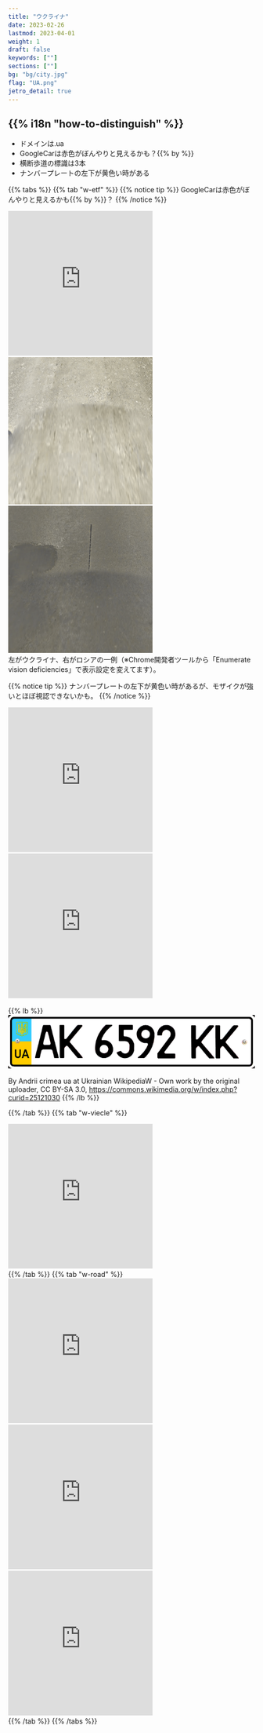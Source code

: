 ```yaml
---
title: "ウクライナ"
date: 2023-02-26
lastmod: 2023-04-01
weight: 1
draft: false
keywords: [""]
sections: [""]
bg: "bg/city.jpg"
flag: "UA.png"
jetro_detail: true
---
```


<div class="main-desciption country-description">
    <h2 class="section-title">{{% i18n "how-to-distinguish" %}}</h2>
    <ul class="rule-list">
        <li>ドメインは<span class="quiz">.ua</span></li>
        <li>GoogleCarは<span class="quiz">赤色</span>がぼんやりと見えるかも？{{% by %}}</li>
        <li>横断歩道の標識は<span class="quiz">3本</span></li>
        <li>ナンバープレートの<span class="quiz">左下が黄色い時がある</span></li>
    </ul>
</div>

{{% tabs  %}}
{{% tab "w-etf" %}}
{{% notice tip %}}
GoogleCarは<span class="quiz">赤色</span>がぼんやりと見えるかも{{% by %}}？
{{% /notice %}}
<div class="googlemap-if">
<iframe src="https://www.google.com/maps/embed?pb=!4v1680191638496!6m8!1m7!1ssQiJDGJBfcR4IpeZIjQ2fA!2m2!1d48.51702190147009!2d25.05659520551288!3f111.51058610408954!4f-30.043874499404446!5f0.550023968866" width="295" height="295" style="border:0;" allowfullscreen="" loading="lazy" referrerpolicy="no-referrer-when-downgrade"></iframe>
</div>
<div class="googlemap-if unclickable">
<img src="2023-04-17-12-54-04.png" width="295px" style="height:300px;margin:0;" />
<img src="2023-04-17-12-53-48.png" width="295px" style="height:300px;margin:0" />
<div class="description-wide">
左がウクライナ、右がロシアの一例（※Chrome開発者ツールから「Enumerate vision deficiencies」で表示設定を変えてます）。
</div>
</div>

{{% notice tip %}}
ナンバープレートの左下が黄色い時があるが、モザイクが強いとほぼ視認できないかも。
{{% /notice %}}

<div class="googlemap-if">
<iframe src="https://www.google.com/maps/embed?pb=!4v1681805615936!6m8!1m7!1syoj7DiLCVVq1Vzrt3NugAw!2m2!1d49.55090212512901!2d25.59325705332986!3f43.186933268865374!4f-18.120414923058107!5f3.325193203789971" width="295" height="295" style="border:0;" allowfullscreen="" loading="lazy" referrerpolicy="no-referrer-when-downgrade"></iframe>
<iframe src="https://www.google.com/maps/embed?pb=!4v1681805639737!6m8!1m7!1syoj7DiLCVVq1Vzrt3NugAw!2m2!1d49.55090212512901!2d25.59325705332986!3f332.3586578080156!4f-19.063004617122957!5f3.325193203789971" width="295" height="295" style="border:0;" allowfullscreen="" loading="lazy" referrerpolicy="no-referrer-when-downgrade"></iframe>
</div>

{{% lb %}}
![](2023-04-18-17-11-36.png)

By Andrii crimea ua at Ukrainian WikipediaW - Own work by the original uploader, CC BY-SA 3.0, https://commons.wikimedia.org/w/index.php?curid=25121030
{{% /lb %}}


{{% /tab %}}
{{% tab "w-viecle" %}}
<div class="googlemap-if">
<iframe src="https://www.google.com/maps/embed?pb=!4v1680194465316!6m8!1m7!1sx5htIyzxB_b5zUqPagYKDQ!2m2!1d50.45253356208674!2d30.59767329784249!3f309.7471161030787!4f-4.306794992599208!5f1.1369496703194109" width="295" height="295" style="border:0;" allowfullscreen="" loading="lazy" referrerpolicy="no-referrer-when-downgrade"></iframe>
</div>
{{% /tab %}}
{{% tab "w-road" %}}
<div class="googlemap-if">
<iframe src="https://www.google.com/maps/embed?pb=!4v1680194341564!6m8!1m7!1sT5lQNWMsshqBIi6S4W9mWA!2m2!1d48.52633181822506!2d25.05435100194733!3f2.4938300206378585!4f-2.6974375413136755!5f1.9892358250127593" width="295" height="295" style="border:0;" allowfullscreen="" loading="lazy" referrerpolicy="no-referrer-when-downgrade"></iframe>
<iframe src="https://www.google.com/maps/embed?pb=!4v1680194406613!6m8!1m7!1snf59EpwTO9Ny6gUNQzJqfQ!2m2!1d48.52570856347112!2d25.04911923455592!3f233.91767926129896!4f8.997814396093133!5f3.325193203789971" width="295" height="295" style="border:0;" allowfullscreen="" loading="lazy" referrerpolicy="no-referrer-when-downgrade"></iframe>
<iframe src="https://www.google.com/maps/embed?pb=!4v1681965275865!6m8!1m7!1sjiMmrSnOTzrfkO5EEwilpw!2m2!1d48.51307880160748!2d32.20474159942155!3f144.7685558551377!4f-7.250534088147603!5f3.325193203789971" width="295" height="295" style="border:0;" allowfullscreen="" loading="lazy" referrerpolicy="no-referrer-when-downgrade"></iframe>
</div>
{{% /tab %}}
{{% /tabs %}}
